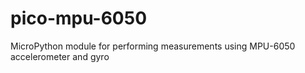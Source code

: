 # pico-mpu-6050
MicroPython module for performing measurements using MPU-6050 accelerometer and gyro
